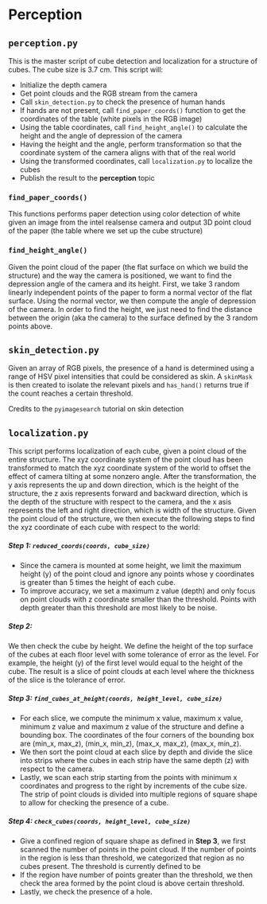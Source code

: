 # Perception
## ```perception.py```
This is the master script of cube detection and localization for a structure of cubes. The cube size is 3.7 cm.
This script will:
* Initialize the depth camera
* Get point clouds and the RGB stream from the camera
* Call `skin_detection.py` to check the presence of human hands
* If hands are not present, call `find_paper_coords()` function 
to get the coordinates of the table (white pixels in the RGB image)
* Using the table coordinates, call `find_height_angle()` to calculate 
the height and the angle of depression of the camera
* Having the height and the angle, perform transformation so that
the coordinate system of the camera aligns with that of the real world
* Using the transformed coordinates, call `localization.py` to localize the cubes
* Publish the result to the **perception** topic

### ```find_paper_coords()```
This functions performs paper detection using color detection of white given an image from 
the intel realsense camera and output 3D point cloud of the paper (the table where we set up the cube structure)

### ```find_height_angle()```
Given the point cloud of the paper (the flat surface on which we build the structure) and the
way the camera is positioned, we want to find the depression angle of the camera
and its height. First, we take 3 random linearly independent points of the paper
to form a normal vector of the flat surface. Using the normal vector, we then compute the angle 
of depression of the camera. In order to find the height, we just need to find the distance between
the origin (aka the camera) to the surface defined by the 3 random points above.  

## ```skin_detection.py```
Given an array of RGB pixels, the presence of a hand is determined using a range of HSV pixel intensities that could be
considered as skin. A `skinMask` is then created to isolate the relevant pixels and `has_hand()` returns true if the count
reaches a certain threshold.

Credits to the `pyimagesearch` tutorial on skin detection

## ```localization.py```
This script performs localization of each cube, given a point cloud of the entire structure. The xyz coordinate system of the point cloud has been transformed to match the xyz coordinate system of the world to offset the effect of camera tilting at some nonzero angle. After the transformation, the y axis represents the up and down direction, which is the height of the structure, the z axis represents forward and backward direction, which is the depth of the structure with respect to the camera, and the x asis represents the left and right direction, which is width of the structure. Given the point cloud of the structure, we then execute the following steps to find the xyz coordinate of each cube with respect to the world:


##### Step 1: ```reduced_coords(coords, cube_size)```
* Since the camera is mounted at some height, we limit the maximum height (y) of the point cloud and ignore any points whose y coordinates is greater than 5 times the height of each cube.
* To improve accuracy, we set a maximum z value (depth) and only focus on point clouds with z coordinate smaller than the threshold. Points with depth greater than this threshold are most likely to be noise.

##### Step 2:
We then check the cube by height. We define the height of the top surface of the cubes at each floor level with some tolerance of error as the level. For example, the height (y) of the first level would equal to the height of the cube. The result is a slice of point clouds at each level where the thickness of the slice is the tolerance of error.

##### Step 3: ```find_cubes_at_height(coords, height_level, cube_size)```
* For each slice, we compute the minimum x value, maximum x value, minimum z value and maximum z value of the structure and define a bounding box. The coordinates of the four corners of the bounding box are (min_x, max_z), (min_x, min_z), (max_x, max_z), (max_x, min_z).  
* We then sort the point cloud at each slice by depth and divide the slice into strips where the cubes in each strip have the same depth (z) with respect to the camera.
* Lastly, we scan each strip starting from the points with minimum x coordinates and progress to the right by increments of the cube size. The strip of point clouds is divided into multiple regions of square shape to allow for checking the presence of a cube.

##### Step 4: ```check_cubes(coords, height_level, cube_size)```
* Give a confined region of square shape as defined in **Step 3**, we first scanned the number of points in the point cloud. If the number of points in the region is less than threshold, we categorized that region as no cubes present. The threshold is currently defined to be
* If the region have number of points greater than the threshold, we then check the area formed by the point cloud is above certain threshold.
* Lastly, we check the presence of a hole.
